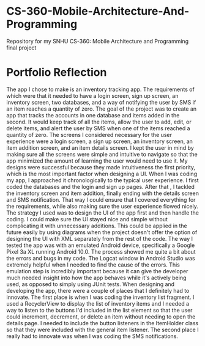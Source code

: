 # CS-360-Mobile-Architecture-And-Programming
Repository for my SNHU CS-360: Mobile Architecture and Programming final project
# Portfolio Reflection
The app I chose to make is an inventory tracking app. The requirements of which were that it needed to have a login screen, sign up screen, an inventory screen, two databases, and a way of notifying the user by SMS if an item reaches a quantity of zero. The goal of the project was to create an app that tracks the accounts in one database and items added in the second. It would keep track of all the items, allow the user to add, edit, or delete items, and alert the user by SMS when one of the items reached a quantity of zero. The screens I considered necessary for the user experience were a login screen, a sign up screen, an inventory screen, an item addition screen, and an item details screen. I kept the user in mind by making sure all the screens were simple and intuitive to navigate so that the app minimized the amount of learning the user would need to use it. My designs were successful because they made intuitiveness the first priority, which is the most important factor when designing a UI. When I was coding my app, I approached it chronologically to the typical user experience. I first coded the databases and the login and sign up pages. After that , I tackled the inventory screen and item addition, finally ending with the details screen and SMS notification. That way I could ensure that I covered everything for the requirements, while also making sure the user experience flowed nicely. The strategy I used was to design the UI of the app first and then handle the coding. I could make sure the UI stayed nice and simple without complicating it with unnecessary additions. This could be applied in the future easily by using diagrams when the project doesn't offer the option of designing the UI with XML separately from the rest of the code. The way I tested the app was with an emulated Android device, specifically a Google Pixel 3a XL running Android 10.0. The process showed me quite a bit about the errors and bugs in my code. The Logcat window in Android Studio was extremely helpful when I needed to find the cause of the errors. This emulation step is incredibly important because it can give the developer much needed insight into how the app behaves while it's actively being used, as opposed to simply using JUnit tests. When designing and developing the app, there were a couple of places that I definitely had to innovate. The first place is when I was coding the inventory list fragment. I used a RecyclerView to display the list of inventory items and I needed a way to listen to the buttons I'd included in the list element so that the user could increment, decrement, or delete an item without needing to open the details page. I needed to include the button listeners in the ItemHolder class so that they were included with the general item listener. The second place I really had to innovate was when I was coding the SMS notifications.
